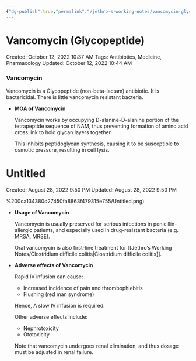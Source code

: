 ```yaml
---
{"dg-publish":true,"permalink":"/jethro-s-working-notes/vancomycin-glycopeptide/","dgPassFrontmatter":true}
---
```



# Vancomycin (Glycopeptide)

Created: October 12, 2022 10:37 AM
Tags: Antibiotics, Medicine, Pharmacology
Updated: October 12, 2022 10:44 AM

### Vancomycin

Vancomycin is a Glycopeptide (non-beta-lactam) antibiotic. It is bactericidal. There is little vancomycin resistant bacteria.

- **MOA of Vancomycin**
    
    Vancomycin works by occupying D-alanine-D-alanine portion of the tetrapeptide sequence of NAM, thus preventing formation of amino acid cross link to hold glycan layers together.
    
    This inhibits peptidoglycan synthesis, causing it to be susceptible to osmotic pressure, resulting in cell lysis.
    
    
<div class="transclusion internal-embed is-loaded"><div class="markdown-embed">





# Untitled

Created: August 28, 2022 9:50 PM
Updated: August 28, 2022 9:50 PM

</div></div>
%200ca134380d27450fa8863f479315e755/Untitled.png)
    
- **Usage of Vancomycin**
    
    Vancomycin is usually preserved for serious infections in penicillin-allergic patients, and especially used in drug-resistant bacteria (e.g. MRSA, MRSE).
    
    Oral vancomycin is also first-line treatment for [[Jethro’s Working Notes/Clostridium difficile colitis\|Clostridium difficile colitis]].
    
- **Adverse effects of Vancomycin**
    
    Rapid IV infusion can cause:
    
    - Increased incidence of pain and thrombophlebitis
    - Flushing (red man syndrome)
    
    Hence, A slow IV infusion is required.
    
    Other adverse effects include:
    
    - Nephrotoxicity
    - Ototoxicity
    
    Note that vancomycin undergoes renal elimination, and thus dosage must be adjusted in renal failure.
